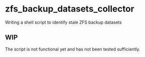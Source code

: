 # zfs_backup_datasets_collector
Writing a shell script to identify stale ZFS backup datasets

## WIP
The script is not functional yet and has not been tested sufficiently.